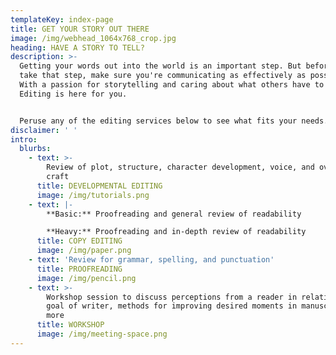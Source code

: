 ```yaml
---
templateKey: index-page
title: GET YOUR STORY OUT THERE
image: /img/webhead_1064x768_crop.jpg
heading: HAVE A STORY TO TELL?
description: >-
  Getting your words out into the world is an important step. But before you
  take that step, make sure you're communicating as effectively as possible.
  With a passion for storytelling and caring about what others have to share, KB
  Editing is here for you. 


  Peruse any of the editing services below to see what fits your needs.
disclaimer: ' '
intro:
  blurbs:
    - text: >-
        Review of plot, structure, character development, voice, and overall
        craft
      title: DEVELOPMENTAL EDITING
      image: /img/tutorials.png
    - text: |-
        **Basic:** Proofreading and general review of readability

        **Heavy:** Proofreading and in-depth review of readability
      title: COPY EDITING
      image: /img/paper.png
    - text: 'Review for grammar, spelling, and punctuation'
      title: PROOFREADING
      image: /img/pencil.png
    - text: >-
        Workshop session to discuss perceptions from a reader in relation to
        goal of writer, methods for improving desired moments in manuscript, and
        more
      title: WORKSHOP
      image: /img/meeting-space.png
---
```


